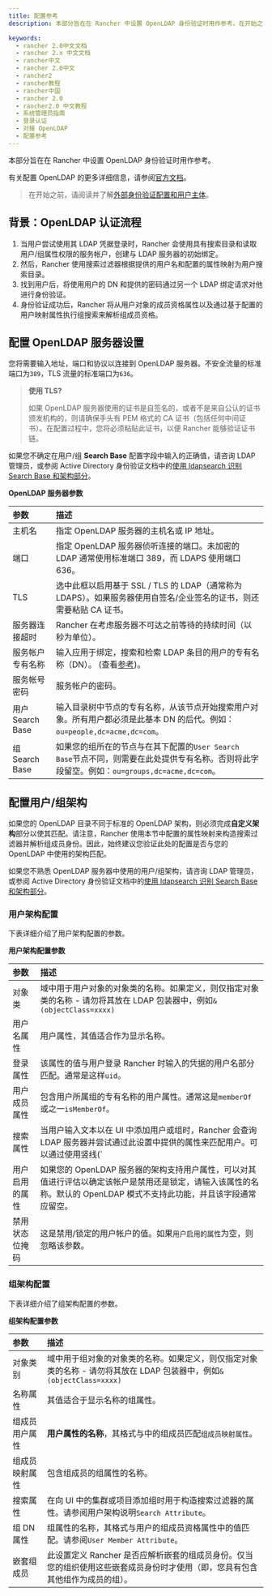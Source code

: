 ```yaml
---
title: 配置参考
description: 本部分旨在在 Rancher 中设置 OpenLDAP 身份验证时用作参考。在开始之前，请阅读并了解外部身份验证配置和用户主体。

keywords:
  - rancher 2.0中文文档
  - rancher 2.x 中文文档
  - rancher中文
  - rancher 2.0中文
  - rancher2
  - rancher教程
  - rancher中国
  - rancher 2.0
  - rancher2.0 中文教程
  - 系统管理员指南
  - 登录认证
  - 对接 OpenLDAP
  - 配置参考
---
```


本部分旨在在 Rancher 中设置 OpenLDAP 身份验证时用作参考。

有关配置 OpenLDAP 的更多详细信息，请参阅[官方文档](https://www.openldap.org/doc/)。

> 在开始之前，请阅读并了解[外部身份验证配置和用户主体](/docs/admin-settings/authentication/_index)。

## 背景：OpenLDAP 认证流程

1. 当用户尝试使用其 LDAP 凭据登录时，Rancher 会使用具有搜索目录和读取用户/组属性权限的服务帐户，创建与 LDAP 服务器的初始绑定。
2. 然后，Rancher 使用搜索过滤器根据提供的用户名和配置的属性映射为用户搜索目录。
3. 找到用户后，将使用用户的 DN 和提供的密码通过另一个 LDAP 绑定请求对他进行身份验证。
4. 身份验证成功后，Rancher 将从用户对象的成员资格属性以及通过基于配置的用户映射属性执行组搜索来解析组成员资格。

## 配置 OpenLDAP 服务器设置

您将需要输入地址，端口和协议以连接到 OpenLDAP 服务器。不安全流量的标准端口为`389`，TLS 流量的标准端口为`636`。

> **使用 TLS?**
>
> 如果 OpenLDAP 服务器使用的证书是自签名的，或者不是来自公认的证书颁发机构的，则请确保手头有 PEM 格式的 CA 证书（包括任何中间证书）。在配置过程中，您将必须粘贴此证书，以便 Rancher 能够验证证书链。

如果您不确定在用户/组 **Search Base** 配置字段中输入的正确值，请咨询 LDAP 管理员，或参阅 Active Directory 身份验证文档中的[使用 ldapsearch 识别 Search Base 和架构部分](/docs/admin-settings/authentication/ad/#annex-identify-search-base-and-schema-using-ldapsearch)。

**OpenLDAP 服务器参数**

| 参数             | 描述                                                                                                                                         |
| :--------------- | :------------------------------------------------------------------------------------------------------------------------------------------- |
| 主机名           | 指定 OpenLDAP 服务器的主机名或 IP 地址。                                                                                                     |
| 端口             | 指定 OpenLDAP 服务器侦听连接的端口。未加密的 LDAP 通常使用标准端口 389，而 LDAPS 使用端口 636。                                              |
| TLS              | 选中此框以启用基于 SSL / TLS 的 LDAP（通常称为 LDAPS）。如果服务器使用自签名/企业签名的证书，则还需要粘贴 CA 证书。                          |
| 服务器连接超时   | Rancher 在考虑服务器不可达之前等待的持续时间（以秒为单位）。                                                                                 |
| 服务帐户专有名称 | 输入应用于绑定，搜索和检索 LDAP 条目的用户的专有名称（DN）。 (查看[参考](#先决条件))。                                                       |
| 服务帐号密码     | 服务帐户的密码。                                                                                                                             |
| 用户 Search Base | 输入目录树中节点的专有名称，从该节点开始搜索用户对象。所有用户都必须是此基本 DN 的后代。例如：`ou=people,dc=acme,dc=com`。                   |
| 组 Search Base   | 如果您的组所在的节点与在其下配置的`User Search Base`节点不同，则需要在此处提供专有名称。否则将此字段留空。例如：`ou=groups,dc=acme,dc=com`。 |

## 配置用户/组架构

如果您的 OpenLDAP 目录不同于标准的 OpenLDAP 架构，则必须完成**自定义架构**部分以使其匹配。请注意，Rancher 使用本节中配置的属性映射来构造搜索过滤器并解析组成员身份。因此，始终建议您验证此处的配置是否与您的 OpenLDAP 中使用的架构匹配。

如果您不熟悉 OpenLDAP 服务器中使用的用户/组架构，请咨询 LDAP 管理员，或参阅 Active Directory 身份验证文档中的[使用 ldapsearch 识别 Search Base 和架构部分](/docs/admin-settings/authentication/ad/#annex-identify-search-base-and-schema-using-ldapsearch)。

### 用户架构配置

下表详细介绍了用户架构配置的参数。

**用户架构配置参数**

| 参数           | 描述                                                                                                                                                                   |
| :------------- | :--------------------------------------------------------------------------------------------------------------------------------------------------------------------- |
| 对象类         | 域中用于用户对象的对象类的名称。如果定义，则仅指定对象类的名称 - 请勿将其放在 LDAP 包装器中，例如`&(objectClass=xxxx)`                                                 |
| 用户名属性     | 用户属性，其值适合作为显示名称。                                                                                                                                       |
| 登录属性       | 该属性的值与用户登录 Rancher 时输入的凭据的用户名部分匹配。通常是这样`uid`。                                                                                           |
| 用户成员属性   | 包含用户所属组的专有名称的用户属性。通常这是`memberOf`或之一`isMemberOf`。                                                                                             |
| 搜索属性       | 当用户输入文本以在 UI 中添加用户或组时，Rancher 会查询 LDAP 服务器并尝试通过此设置中提供的属性来匹配用户。可以通过使用竖线(`|`)分隔多个属性来指定多个属性。            |
| 用户启用的属性 | 如果您的 OpenLDAP 服务器的架构支持用户属性，可以对其值进行评估以确定该帐户是禁用还是锁定，请输入该属性的名称。默认的 OpenLDAP 模式不支持此功能，并且该字段通常应留空。 |
| 禁用状态位掩码 | 这是禁用/锁定的用户帐户的值。如果`用户启用的属性`为空，则忽略该参数。                                                                                                  |

### 组架构配置

下表详细介绍了组架构配置的参数。

**组架构配置参数**

| 参数           | 描述                                                                                                                          |
| :------------- | :---------------------------------------------------------------------------------------------------------------------------- |
| 对象类别       | 域中用于组对象的对象类的名称。如果定义，则仅指定对象类的名称 - 请勿将其放在 LDAP 包装器中，例如`&(objectClass=xxxx)`          |
| 名称属性       | 其值适合于显示名称的组属性。                                                                                                  |
| 组成员用户属性 | **用户属性的名称**，其格式与中的组成员匹配`组成员映射属性`。                                                                  |
| 组成员映射属性 | 包含组成员的组属性的名称。                                                                                                    |
| 搜索属性       | 在向 UI 中的集群或项目添加组时用于构造搜索过滤器的属性。请参阅用户架构说明`Search Attribute`。                                |
| 组 DN 属性     | 组属性的名称，其格式与用户的组成员资格属性中的值匹配。请参阅`User Member Attribute`。                                         |
| 嵌套组成员     | 此设置定义 Rancher 是否应解析嵌套的组成员身份。仅当您的组织使用这些嵌套成员身份时才使用（即，您具有包含其他组作为成员的组）。 |
